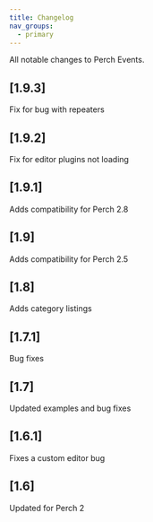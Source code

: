 ```yaml
---
title: Changelog
nav_groups:
  - primary
---
```


All notable changes to Perch Events.

## [1.9.3]

Fix for bug with repeaters

## [1.9.2]

Fix for editor plugins not loading

## [1.9.1]

Adds compatibility for Perch 2.8

## [1.9]

Adds compatibility for Perch 2.5

## [1.8]

Adds category listings

## [1.7.1]

Bug fixes

## [1.7]

Updated examples and bug fixes

## [1.6.1]

Fixes a custom editor bug

## [1.6]

Updated for Perch 2

